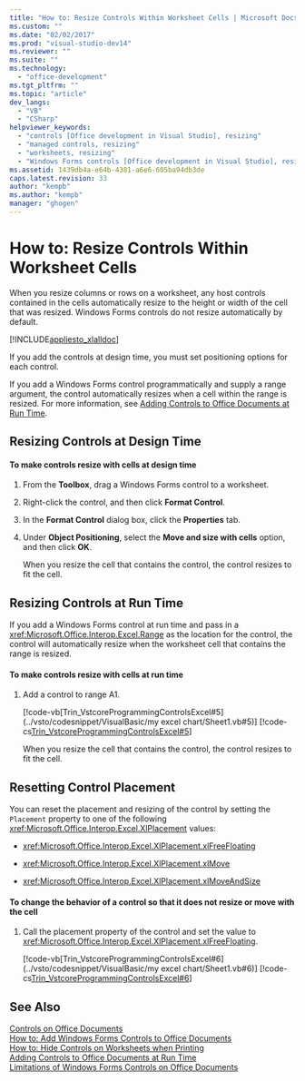 ```yaml
---
title: "How to: Resize Controls Within Worksheet Cells | Microsoft Docs"
ms.custom: ""
ms.date: "02/02/2017"
ms.prod: "visual-studio-dev14"
ms.reviewer: ""
ms.suite: ""
ms.technology: 
  - "office-development"
ms.tgt_pltfrm: ""
ms.topic: "article"
dev_langs: 
  - "VB"
  - "CSharp"
helpviewer_keywords: 
  - "controls [Office development in Visual Studio], resizing"
  - "managed controls, resizing"
  - "worksheets, resizing"
  - "Windows Forms controls [Office development in Visual Studio], resizing"
ms.assetid: 1439db4a-e64b-4381-a6e6-605ba94db3de
caps.latest.revision: 33
author: "kempb"
ms.author: "kempb"
manager: "ghogen"
---
```

# How to: Resize Controls Within Worksheet Cells
  When you resize columns or rows on a worksheet, any host controls contained in the cells automatically resize to the height or width of the cell that was resized. Windows Forms controls do not resize automatically by default.  
  
 [!INCLUDE[appliesto_xlalldoc](../vsto/includes/appliesto-xlalldoc-md.md)]  
  
 If you add the controls at design time, you must set positioning options for each control.  
  
 If you add a Windows Forms control programmatically and supply a range argument, the control automatically resizes when a cell within the range is resized. For more information, see [Adding Controls to Office Documents at Run Time](../vsto/adding-controls-to-office-documents-at-run-time.md).  
  
## Resizing Controls at Design Time  
  
#### To make controls resize with cells at design time  
  
1.  From the **Toolbox**, drag a Windows Forms control to a worksheet.  
  
2.  Right-click the control, and then click **Format Control**.  
  
3.  In the **Format Control** dialog box, click the **Properties** tab.  
  
4.  Under **Object Positioning**, select the **Move and size with cells** option, and then click **OK**.  
  
     When you resize the cell that contains the control, the control resizes to fit the cell.  
  
## Resizing Controls at Run Time  
 If you add a Windows Forms control at run time and pass in a <xref:Microsoft.Office.Interop.Excel.Range> as the location for the control, the control will automatically resize when the worksheet cell that contains the range is resized.  
  
#### To make controls resize with cells at run time  
  
1.  Add a control to range A1.  
  
     [!code-vb[Trin_VstcoreProgrammingControlsExcel#5](../vsto/codesnippet/VisualBasic/my excel chart/Sheet1.vb#5)]
     [!code-cs[Trin_VstcoreProgrammingControlsExcel#5](../vsto/codesnippet/CSharp/Trin_VstcoreProgrammingControlsExcelCS/Sheet1.cs#5)]  
  
     When you resize the cell that contains the control, the control resizes to fit the cell.  
  
## Resetting Control Placement  
 You can reset the placement and resizing of the control by setting the `Placement` property to one of the following <xref:Microsoft.Office.Interop.Excel.XlPlacement> values:  
  
-   <xref:Microsoft.Office.Interop.Excel.XlPlacement.xlFreeFloating>  
  
-   <xref:Microsoft.Office.Interop.Excel.XlPlacement.xlMove>  
  
-   <xref:Microsoft.Office.Interop.Excel.XlPlacement.xlMoveAndSize>  
  
#### To change the behavior of a control so that it does not resize or move with the cell  
  
1.  Call the placement property of the control and set the value to <xref:Microsoft.Office.Interop.Excel.XlPlacement.xlFreeFloating>.  
  
     [!code-vb[Trin_VstcoreProgrammingControlsExcel#6](../vsto/codesnippet/VisualBasic/my excel chart/Sheet1.vb#6)]
     [!code-cs[Trin_VstcoreProgrammingControlsExcel#6](../vsto/codesnippet/CSharp/Trin_VstcoreProgrammingControlsExcelCS/Sheet1.cs#6)]  
  
## See Also  
 [Controls on Office Documents](../vsto/controls-on-office-documents.md)   
 [How to: Add Windows Forms Controls to Office Documents](../vsto/how-to-add-windows-forms-controls-to-office-documents.md)   
 [How to: Hide Controls on Worksheets when Printing](../vsto/how-to-hide-controls-on-worksheets-when-printing.md)   
 [Adding Controls to Office Documents at Run Time](../vsto/adding-controls-to-office-documents-at-run-time.md)   
 [Limitations of Windows Forms Controls on Office Documents](../vsto/limitations-of-windows-forms-controls-on-office-documents.md)  
  
  